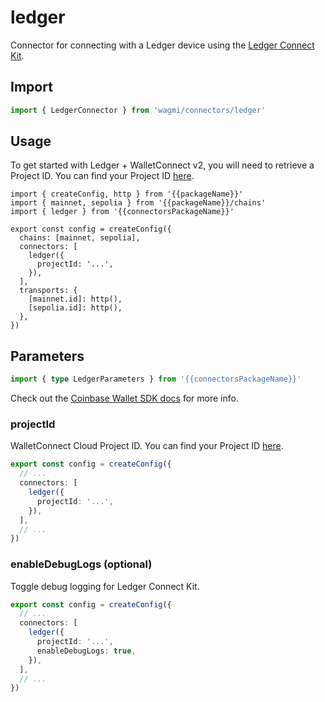 <!-- <script setup>
const packageName = 'wagmi'
const connectorsPackageName = 'wagmi/connectors'
</script> -->

# ledger

Connector for connecting with a Ledger device using the [Ledger Connect Kit](https://developers.ledger.com/docs/connect/introduction/).

## Import

```ts
import { LedgerConnector } from 'wagmi/connectors/ledger'
```

## Usage

To get started with Ledger + WalletConnect v2, you will need to retrieve a Project ID. You can find your Project ID [here](https://cloud.walletconnect.com/sign-in).

```ts{3,8-10}
import { createConfig, http } from '{{packageName}}'
import { mainnet, sepolia } from '{{packageName}}/chains'
import { ledger } from '{{connectorsPackageName}}'

export const config = createConfig({
  chains: [mainnet, sepolia],
  connectors: [
    ledger({
      projectId: '...',
    }),
  ],
  transports: {
    [mainnet.id]: http(),
    [sepolia.id]: http(),
  },
})
```

## Parameters

```ts
import { type LedgerParameters } from '{{connectorsPackageName}}'
```

Check out the [Coinbase Wallet SDK docs](https://github.com/coinbase/coinbase-wallet-sdk) for more info.

### projectId

WalletConnect Cloud Project ID. You can find your Project ID [here](https://cloud.walletconnect.com/sign-in).

```ts {5}
export const config = createConfig({
  // ...
  connectors: [
    ledger({
      projectId: '...',
    }),
  ],
  // ...
})
```

### enableDebugLogs (optional)

Toggle debug logging for Ledger Connect Kit.

```ts {6}
export const config = createConfig({
  // ...
  connectors: [
    ledger({
      projectId: '...',
      enableDebugLogs: true,
    }),
  ],
  // ...
})
```